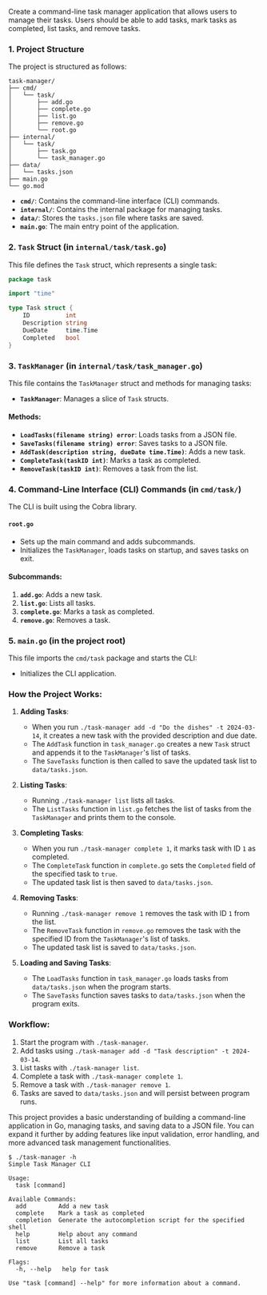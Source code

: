 Create a command-line task manager application that allows users to manage their tasks. Users should be able to add tasks, mark tasks as completed, list tasks, and remove tasks.

### 1. Project Structure
The project is structured as follows:

```
task-manager/
├── cmd/
│   └── task/
│       ├── add.go
│       ├── complete.go
│       ├── list.go
│       ├── remove.go
│       └── root.go
├── internal/
│   └── task/
│       ├── task.go
│       └── task_manager.go
├── data/
│   └── tasks.json
├── main.go
└── go.mod
```

- **`cmd/`**: Contains the command-line interface (CLI) commands.
- **`internal/`**: Contains the internal package for managing tasks.
- **`data/`**: Stores the `tasks.json` file where tasks are saved.
- **`main.go`**: The main entry point of the application.

### 2. `Task` Struct (in `internal/task/task.go`)
This file defines the `Task` struct, which represents a single task:

```go
package task

import "time"

type Task struct {
    ID          int
    Description string
    DueDate     time.Time
    Completed   bool
}
```

### 3. `TaskManager` (in `internal/task/task_manager.go`)
This file contains the `TaskManager` struct and methods for managing tasks:

- **`TaskManager`**: Manages a slice of `Task` structs.

#### Methods:
- **`LoadTasks(filename string) error`**: Loads tasks from a JSON file.
- **`SaveTasks(filename string) error`**: Saves tasks to a JSON file.
- **`AddTask(description string, dueDate time.Time)`**: Adds a new task.
- **`CompleteTask(taskID int)`**: Marks a task as completed.
- **`RemoveTask(taskID int)`**: Removes a task from the list.

### 4. Command-Line Interface (CLI) Commands (in `cmd/task/`)
The CLI is built using the Cobra library.

#### `root.go`
- Sets up the main command and adds subcommands.
- Initializes the `TaskManager`, loads tasks on startup, and saves tasks on exit.

#### Subcommands:
1. **`add.go`**: Adds a new task.
2. **`list.go`**: Lists all tasks.
3. **`complete.go`**: Marks a task as completed.
4. **`remove.go`**: Removes a task.

### 5. `main.go` (in the project root)
This file imports the `cmd/task` package and starts the CLI:

- Initializes the CLI application.

### How the Project Works:
1. **Adding Tasks**:
   - When you run `./task-manager add -d "Do the dishes" -t 2024-03-14`, it creates a new task with the provided description and due date.
   - The `AddTask` function in `task_manager.go` creates a new `Task` struct and appends it to the `TaskManager`'s list of tasks.
   - The `SaveTasks` function is then called to save the updated task list to `data/tasks.json`.

2. **Listing Tasks**:
   - Running `./task-manager list` lists all tasks.
   - The `ListTasks` function in `list.go` fetches the list of tasks from the `TaskManager` and prints them to the console.

3. **Completing Tasks**:
   - When you run `./task-manager complete 1`, it marks task with ID `1` as completed.
   - The `CompleteTask` function in `complete.go` sets the `Completed` field of the specified task to `true`.
   - The updated task list is then saved to `data/tasks.json`.

4. **Removing Tasks**:
   - Running `./task-manager remove 1` removes the task with ID `1` from the list.
   - The `RemoveTask` function in `remove.go` removes the task with the specified ID from the `TaskManager`'s list of tasks.
   - The updated task list is saved to `data/tasks.json`.

5. **Loading and Saving Tasks**:
   - The `LoadTasks` function in `task_manager.go` loads tasks from `data/tasks.json` when the program starts.
   - The `SaveTasks` function saves tasks to `data/tasks.json` when the program exits.

### Workflow:
1. Start the program with `./task-manager`.
2. Add tasks using `./task-manager add -d "Task description" -t 2024-03-14`.
3. List tasks with `./task-manager list`.
4. Complete a task with `./task-manager complete 1`.
5. Remove a task with `./task-manager remove 1`.
6. Tasks are saved to `data/tasks.json` and will persist between program runs.

This project provides a basic understanding of building a command-line application in Go, managing tasks, and saving data to a JSON file. You can expand it further by adding features like input validation, error handling, and more advanced task management functionalities.

``` Usage CMD
$ ./task-manager -h
Simple Task Manager CLI

Usage:
  task [command]

Available Commands:
  add         Add a new task
  complete    Mark a task as completed
  completion  Generate the autocompletion script for the specified shell
  help        Help about any command
  list        List all tasks
  remove      Remove a task

Flags:
  -h, --help   help for task

Use "task [command] --help" for more information about a command.

```
